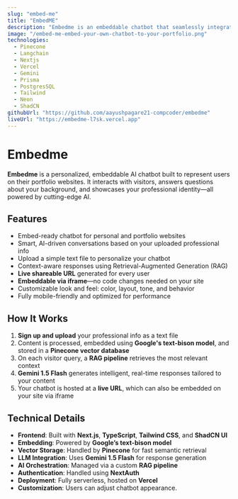 ```yaml
---
slug: "embed-me"
title: "EmbedME"
description: "Embedme is an embeddable chatbot that seamlessly integrates into any portfolio website, effectively representing the user and showcasing their unique professional identity."
image: "/embed-me-embed-your-own-chatbot-to-your-portfolio.png"
technologies:
  - Pinecone
  - Langchain
  - Nextjs
  - Vercel
  - Gemini
  - Prisma
  - PostgresSQL
  - Tailwind
  - Neon
  - ShadCN
githubUrl: "https://github.com/aayushpagare21-compcoder/embedme"
liveUrl: "https://embedme-l7sk.vercel.app"
---
```


# Embedme

**Embedme** is a personalized, embeddable AI chatbot built to represent users on their portfolio websites. It interacts with visitors, answers questions about your background, and showcases your professional identity—all powered by cutting-edge AI.

## Features

- Embed-ready chatbot for personal and portfolio websites
- Smart, AI-driven conversations based on your uploaded professional info
- Upload a simple text file to personalize your chatbot
- Context-aware responses using Retrieval-Augmented Generation (RAG)
- **Live shareable URL** generated for every user
- **Embeddable via iframe**—no code changes needed on your site
- Customizable look and feel: color, layout, tone, and behavior
- Fully mobile-friendly and optimized for performance

## How It Works

1. **Sign up and upload** your professional info as a text file
2. Content is processed, embedded using **Google's text-bison model**, and stored in a **Pinecone vector database**
3. On each visitor query, a **RAG pipeline** retrieves the most relevant context
4. **Gemini 1.5 Flash** generates intelligent, real-time responses tailored to your content
5. Your chatbot is hosted at a **live URL**, which can also be embedded on your site via iframe

## Technical Details

- **Frontend**: Built with **Next.js**, **TypeScript**, **Tailwind CSS**, and **ShadCN UI**
- **Embedding**: Powered by **Google’s text-bison model**
- **Vector Storage**: Handled by **Pinecone** for fast semantic retrieval
- **LLM Integration**: Uses **Gemini 1.5 Flash** for response generation
- **AI Orchestration**: Managed via a custom **RAG pipeline**
- **Authentication**: Handled using **NextAuth**
- **Deployment**: Fully serverless, hosted on **Vercel**
- **Customization**: Users can adjust chatbot appearance.
